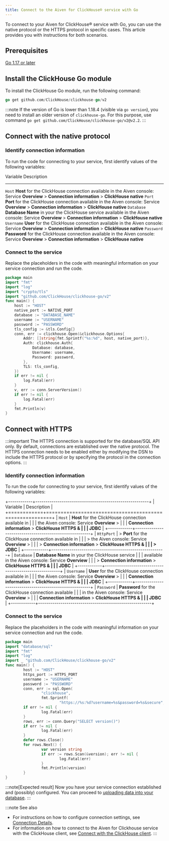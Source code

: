 ```yaml
---
title: Connect to the Aiven for ClickHouse® service with Go
---
```


To connect to your Aiven for ClickHouse® service with Go, you can use
the native protocol or the HTTPS protocol in specific cases. This
article provides you with instructions for both scenarios.

## Prerequisites

[Go 1.17 or later](https://go.dev/dl/)

## Install the ClickHouse Go module

To install the ClickHouse Go module, run the following command:

``` go
go get github.com/ClickHouse/clickhouse-go/v2
```

:::note
If the version of Go is lower than 1.18.4 (visible via `go version`),
you need to install an older version of `clickhouse-go`. For this
purpose, use command
`go get github.com/ClickHouse/clickhouse-go/v2@v2.2`.
:::

## Connect with the native protocol

### Identify connection information

To run the code for connecting to your service, first identify values of
the following variables:

  Variable     Description
  ------------ --------------------------------------------------------------------------------------------------------------------------------------------------------------
  `Host`       **Host** for the ClickHouse connection available in the Aiven console: Service **Overview** \> **Connection information** \> **ClickHouse native**
  `Port`       **Port** for the ClickHouse connection available in the Aiven console: Service **Overview** \> **Connection information** \> **ClickHouse native**
  `Database`   **Database Name** in your the ClickHouse service available in the Aiven console: Service **Overview** \> **Connection information** \> **ClickHouse native**
  `Username`   **User** for the ClickHouse connection available in the Aiven console: Service **Overview** \> **Connection information** \> **ClickHouse native**
  `Password`   **Password** for the ClickHouse connection available in the Aiven console: Service **Overview** \> **Connection information** \> **ClickHouse native**

### Connect to the service

Replace the placeholders in the code with meaningful information on your
service connection and run the code.

``` go
package main
import "fmt"
import "log"
import "crypto/tls"
import "github.com/ClickHouse/clickhouse-go/v2"
func main() {
    host := "HOST"
    native_port := NATIVE_PORT
    database := "DATABASE_NAME"
    username := "USERNAME"
    password := "PASSWORD"
    tls_config := &tls.Config{}
    conn, err := clickhouse.Open(&clickhouse.Options{
        Addr: []string{fmt.Sprintf("%s:%d", host, native_port)},
        Auth: clickhouse.Auth{
            Database: database,
            Username: username,
            Password: password,
        },
        TLS: tls_config,
    })
    if err != nil {
        log.Fatal(err)
    }
    v, err := conn.ServerVersion()
    if err != nil {
        log.Fatal(err)
    }
    fmt.Println(v)
}
```

## Connect with HTTPS

:::important
The HTTPS connection is supported for the database/SQL API only. By
default, connections are established over the native protocol. The HTTPS
connection needs to be enabled either by modifying the DSN to include
the HTTPS protocol or by specifying the protocol in the connection
options.
:::

### Identify connection information

To run the code for connecting to your service, first identify values of
the following variables:

+------------+--------------------------------------------------------+
| Variable   | Description                                            |
+============+========================================================+
| `Host`     | **Host** for the ClickHouse connection available in    |
|            | the Aiven console: Service **Overview** \>             |
|            | **Connection information** \> **ClickHouse HTTPS &     |
|            | JDBC**                                                 |
+------------+--------------------------------------------------------+
| `HttpPort` | > **Port** for the ClickHouse connection available in  |
|            | > the Aiven console: Service **Overview** \>           |
|            | > **Connection information** \> **ClickHouse HTTPS &   |
|            | > JDBC**                                               |
+------------+--------------------------------------------------------+
| `Database` | **Database Name** in your the ClickHouse service       |
|            | available in the Aiven console: Service **Overview**   |
|            | \> **Connection information** \> **ClickHouse HTTPS &  |
|            | JDBC**                                                 |
+------------+--------------------------------------------------------+
| `Username` | **User** for the ClickHouse connection available in    |
|            | the Aiven console: Service **Overview** \>             |
|            | **Connection information** \> **ClickHouse HTTPS &     |
|            | JDBC**                                                 |
+------------+--------------------------------------------------------+
| `Password` | **Password** for the ClickHouse connection available   |
|            | in the Aiven console: Service **Overview** \>          |
|            | **Connection information** \> **ClickHouse HTTPS &     |
|            | JDBC**                                                 |
+------------+--------------------------------------------------------+

### Connect to the service

Replace the placeholders in the code with meaningful information on your
service connection and run the code.

``` go
package main
import "database/sql"
import "fmt"
import "log"
import _ "github.com/ClickHouse/clickhouse-go/v2"
func main() {
        host := "HOST"
        https_port := HTTPS_PORT
        username := "USERNAME"
        password := "PASSWORD"
        conn, err := sql.Open(
                "clickhouse",
                fmt.Sprintf(
                        "https://%s:%d?username=%s&password=%s&secure", host, https_port, username, password))
        if err != nil {
                log.Fatal(err)
        }
        rows, err := conn.Query("SELECT version()")
        if err != nil {
                log.Fatal(err)
        }
        defer rows.Close()
        for rows.Next() {
                var version string
                if err := rows.Scan(&version); err != nil {
                        log.Fatal(err)
                }
                fmt.Println(version)
        }
}
```

:::note[Expected result]
Now you have your service connection established and (possibly)
configured. You can proceed to
[uploading data into your database](load-dataset).
:::

:::note See also
-   For instructions on how to configure connection settings, see
    [Connection
    Details](https://clickhouse.com/docs/en/integrations/go#connection-details).
-   For information on how to connect to the Aiven for Clickhouse
    service with the ClickHouse client, see
    [Connect with the ClickHouse client](/docs/products/clickhouse/howto/connect-with-clickhouse-cli).
:::
